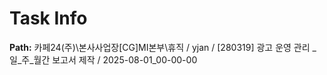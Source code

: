 # Task Info

**Path:** 카페24(주)\본사사업장\[CG]MI본부\휴직 / yjan / [280319] 광고 운영 관리 _ 일_주_월간 보고서 제작 / 2025-08-01_00-00-00

